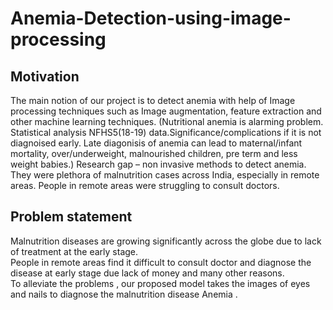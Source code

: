 # Anemia-Detection-using-image-processing

## Motivation
The main notion of our project is to detect anemia with help of Image processing techniques such as Image augmentation, feature extraction and other machine learning techniques.
(Nutritional anemia is alarming problem. Statistical analysis NFHS5(18-19) data.Significance/complications if it is not diagnoised early. Late diagonisis of anemia can lead to maternal/infant mortality, over/underweight, malnourished children, pre term and less weight babies.) Research gap – non invasive methods to detect anemia.
 They were plethora of malnutrition cases across India, especially in remote areas. People in remote areas were struggling to consult doctors.

## Problem statement

Malnutrition diseases are growing significantly across the globe due to lack of treatment at the early stage.<br>
People in remote areas find it difficult to consult doctor and diagnose the disease at early stage due lack of money and many other reasons.<br>
To alleviate the problems , our proposed model takes the images of eyes and nails to diagnose the malnutrition disease Anemia .<br>
